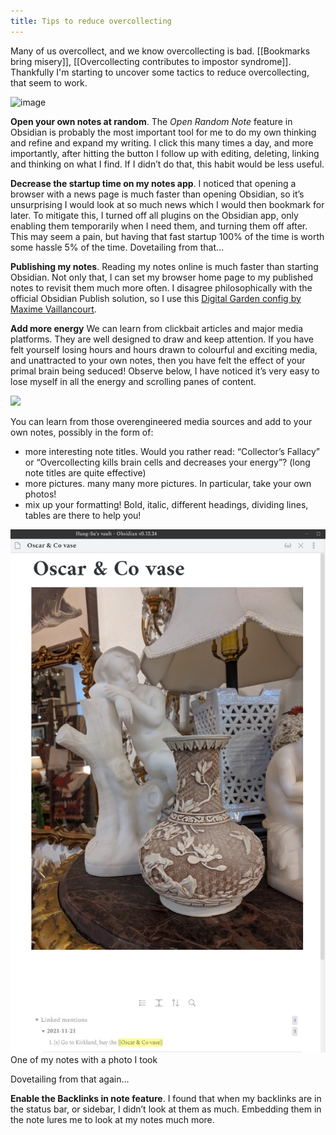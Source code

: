 ```yaml
---
title: Tips to reduce overcollecting
---
```


Many of us overcollect, and we know overcollecting is bad. [[Bookmarks bring misery]], [[Overcollecting contributes to impostor syndrome]]. Thankfully I'm starting to uncover some tactics to reduce overcollecting, that seem to work.

![image](https://forum.linkingyourthinking.com/uploads/db9510/original/2X/8/88a8ecdfc6761983e01d89ea48aba494552c6cb3.png)

**Open your own notes at random**. The *Open Random Note* feature in Obsidian is probably the most important tool for me to do my own thinking and refine and expand my writing. I click this many times a day, and more importantly, after hitting the button I follow up with editing, deleting, linking and thinking on what I find. If I didn’t do that, this habit would be less useful.

**Decrease the startup time on my notes app**. I noticed that opening a browser with a news page is much faster than opening Obsidian, so it’s unsurprising I would look at so much news which I would then bookmark for later. To mitigate this, I turned off all plugins on the Obsidian app, only enabling them temporarily when I need them, and turning them off after. This may seem a pain, but having that fast startup 100% of the time is worth some hassle 5% of the time. Dovetailing from that…

**Publishing my notes**. Reading my notes online is much faster than starting Obsidian. Not only that, I can set my browser home page to my published notes to revisit them much more often. I disagree philosophically with the official Obsidian Publish solution, so I use this [Digital Garden config by Maxime Vaillancourt](https://maximevaillancourt.com/blog/setting-up-your-own-digital-garden-with-jekyll).

**Add more energy** We can learn from clickbait articles and major media platforms. They are well designed to draw and keep attention. If you have felt yourself losing hours and hours drawn to colourful and exciting media, and unattracted to your own notes, then you have felt the effect of your primal brain being seduced! Observe below, I have noticed it’s very easy to lose myself in all the energy and scrolling panes of content.

![](https://forum.linkingyourthinking.com/uploads/db9510/optimized/2X/a/a12d21f8bf62b9ee5a0a972f94b87d62aeae5525_2_690x349.jpeg)

You can learn from those overengineered media sources and add to your own notes, possibly in the form of:

-   more interesting note titles. Would you rather read: “Collector’s Fallacy” or “Overcollecting kills brain cells and decreases your energy”? (long note titles are quite effective)
-   more pictures. many many more pictures. In particular, take your own photos!
-   mix up your formatting! Bold, italic, different headings, dividing lines, tables are there to help you!

<img src="/assets/Obsidian_o5HBztgdEB.jpg" alt="Screenshot of my note with a photo I took" />
One of my notes with a photo I took

Dovetailing from that again…

**Enable the Backlinks in note feature**. I found that when my backlinks are in the status bar, or sidebar, I didn’t look at them as much. Embedding them in the note lures me to look at my notes much more.
